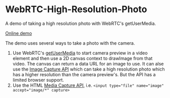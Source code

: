 # WebRTC-High-Resolution-Photo

A demo of taking a high resolution photo with WebRTC's getUserMedia.

[Online demo](https://tony-xlh.github.io/WebRTC-High-Resolution-Photo)

The demo uses several ways to take a photo with the camera.

1. Use WebRTC's [getUserMedia](https://developer.mozilla.org/en-US/docs/Web/API/MediaDevices/getUserMedia) to start camera preview in a video element and then use a 2D canvas context to drawImage from that video. The canvas can return a data URL for an image to use. It can alse use the [Image Capture API](https://w3c.github.io/mediacapture-image/) which can take a high resolution photo which has a higher resolution than the camera preview's. But the API has a limited browser support.
2. Use the HTML [Media Capture API](https://w3c.github.io/html-media-capture/), i.e.  `<input type="file" name="image" accept="image/*" capture>`


